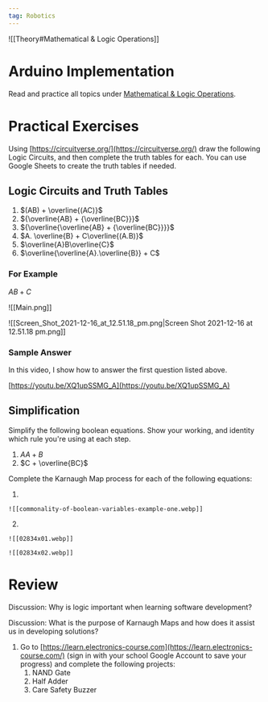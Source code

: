```yaml
---
tag: Robotics
---
```


![[Theory#Mathematical & Logic Operations]]


# Arduino Implementation
    
Read and practice all topics under [Mathematical & Logic Operations](https://www.notion.so/Mathematical-Logic-Operations-fbb6dd5a5acf434799d572e3e70a4e02?pvs=21).

# Practical Exercises

Using [https://circuitverse.org/](https://circuitverse.org/) draw the following Logic Circuits, and then complete the truth tables for each. You can use Google Sheets to create the truth tables if needed.

## Logic Circuits and Truth Tables

1. $(AB) + \overline{(AC)}$
2. ${\overline{AB} + {\overline{BC}}}$
3. ${\overline{\overline{AB} + {\overline{BC}}}}$
4. $A. \overline{B} + C\overline{(A.B)}$
5. $\overline{A}B\overline{C}$
6. $\overline{\overline{A}.\overline{B}} + C$

### For Example

$AB+C$

![[Main.png]]

![[Screen_Shot_2021-12-16_at_12.51.18_pm.png|Screen Shot 2021-12-16 at 12.51.18 pm.png]]

### Sample Answer

In this video, I show how to answer the first question listed above.

[https://youtu.be/XQ1upSSMG_A](https://youtu.be/XQ1upSSMG_A)

## Simplification

Simplify the following boolean equations. Show your working, and identity which rule you're using at each step.

1. $AA + B$
2. $C + \overline{BC}$

Complete the Karnaugh Map process for each of the following equations:

1. 
	
	![[commonality-of-boolean-variables-example-one.webp]]
	
2. 
	
	![[02834x01.webp]]
	
	![[02834x02.webp]]
	

# Review

Discussion: Why is logic important when learning software development?

Discussion: What is the purpose of Karnaugh Maps and how does it assist us in developing solutions?

1. Go to [https://learn.electronics-course.com](https://learn.electronics-course.com/) (sign in with your school Google Account to save your progress) and complete the following projects:
	1. NAND Gate
	2. Half Adder
	3. Care Safety Buzzer